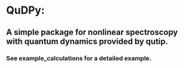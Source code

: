 # QuDPy:
## A simple package for nonlinear spectroscopy with quantum dynamics provided by qutip.

### See example_calculations for a detailed example.